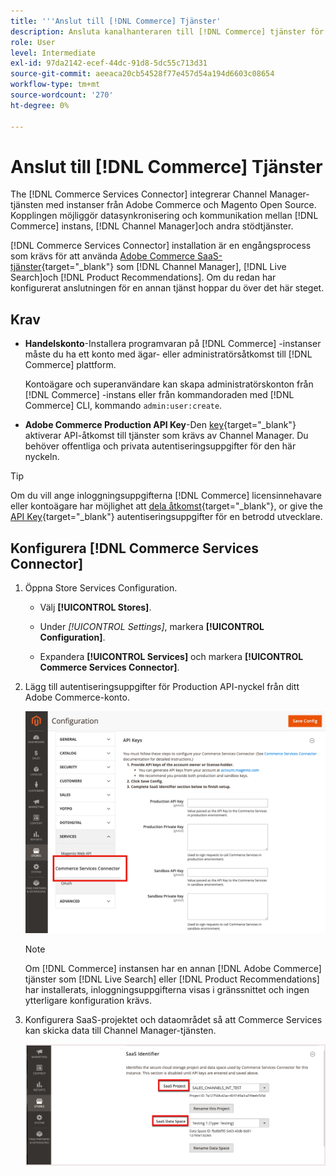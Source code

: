 ```yaml
---
title: '''Anslut till [!DNL Commerce] Tjänster'
description: Ansluta kanalhanteraren till [!DNL Commerce] tjänster för att möjliggöra datasynkronisering och kommunikation mellan [!DNL Commerce] -instans, Channel Manager och andra stödtjänster.'
role: User
level: Intermediate
exl-id: 97da2142-ecef-44dc-91d8-5dc55c713d31
source-git-commit: aeeaca20cb54528f77e457d54a194d6603c08654
workflow-type: tm+mt
source-wordcount: '270'
ht-degree: 0%

---
```



# Anslut till [!DNL Commerce] Tjänster

The [!DNL Commerce Services Connector] integrerar Channel Manager-tjänsten med instanser från Adobe Commerce och Magento Open Source. Kopplingen möjliggör datasynkronisering och kommunikation mellan [!DNL Commerce] instans, [!DNL Channel Manager]och andra stödtjänster.

[!DNL Commerce Services Connector] installation är en engångsprocess som krävs för att använda [Adobe Commerce SaaS-tjänster](https://experienceleague.adobe.com/docs/commerce-merchant-services/user-guides/home.html){target="_blank"} som [!DNL Channel Manager], [!DNL Live Search]och [!DNL Product Recommendations]. Om du redan har konfigurerat anslutningen för en annan tjänst hoppar du över det här steget.

## Krav

- **Handelskonto**-Installera programvaran på [!DNL Commerce] -instanser måste du ha ett konto med ägar- eller administratörsåtkomst till [!DNL Commerce] plattform.

   Kontoägare och superanvändare kan skapa administratörskonton från [!DNL Commerce] -instans eller från kommandoraden med [!DNL Commerce] CLI, kommando `admin:user:create`.

- **Adobe Commerce Production API Key**-Den [key](https://docs.magento.com/user-guide/system/saas.html#apikey){target="_blank"} aktiverar API-åtkomst till tjänster som krävs av Channel Manager. Du behöver offentliga och privata autentiseringsuppgifter för den här nyckeln.

>[!TIP]
>
>Om du vill ange inloggningsuppgifterna [!DNL Commerce] licensinnehavare eller kontoägare har möjlighet att [dela åtkomst](https://docs.magento.com/user-guide/magento/magento-account-share.html){target="_blank"}, or give the [API Key](https://docs.magento.com/user-guide/system/saas.html#apikey){target="_blank"} autentiseringsuppgifter för en betrodd utvecklare.

## Konfigurera [!DNL Commerce Services Connector]

1. Öppna Store Services Configuration.

   - Välj **[!UICONTROL Stores]**.

   - Under *[!UICONTROL Settings]*, markera **[!UICONTROL Configuration]**.

   - Expandera **[!UICONTROL Services]** och markera **[!UICONTROL Commerce Services Connector]**.

1. Lägg till autentiseringsuppgifter för Production API-nyckel från ditt Adobe Commerce-konto.

   ![[!DNL Commerce Services Connector] i [!DNL Admin] visa](assets/commerce-services-connector-admin-service-view.png)


   >[!NOTE]
   >
   > Om [!DNL Commerce] instansen har en annan [!DNL Adobe Commerce] tjänster som [!DNL Live Search] eller [!DNL Product Recommendations] har installerats, inloggningsuppgifterna visas i gränssnittet och ingen ytterligare konfiguration krävs.

1. Konfigurera SaaS-projektet och dataområdet så att Commerce Services kan skicka data till Channel Manager-tjänsten.

   ![[!DNL Commerce Services Connector] Konfiguration av SaaS-identifierare i [!DNL Admin] visa](assets/commerce-services-connector-saas-config.png)

